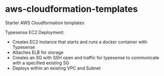# aws-cloudformation-templates
Starter AWS Cloudformation templates

Typesense EC2 Deployment:
  - Creates EC2 Instance that starts and runs a docker container with Typesense
  - Attaches ELB for storage
  - Creates an SG with SSH open and traffic for typesense to communicate with a specified existing SG
  - Deploys within an existing VPC and Subnet
